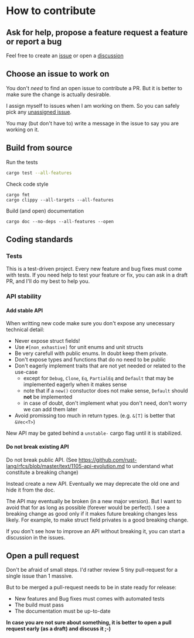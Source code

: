 # How to contribute

## Ask for help, propose a feature request a feature or report a bug

Feel free to create an [issue](https://github.com/jcornaz/beancount-parser/issues) or open a [discussion](https://github.com/jcornaz/beancount-parser/discussions)


## Choose an issue to work on

You don't *need* to find an open issue to contribute a PR. But it is better to make sure the change is actually desirable.

I assign myself to issues when I am working on them. So you can safely pick any
[unassigned issue](https://github.com/jcornaz/beancount-parser/issues?utf8=%E2%9C%93&q=is%3Aissue+is%3Aopen+no%3Aassignee+).

You may (but don't have to) write a message in the issue to say you are working on it.

## Build from source

Run the tests
```sh
cargo test --all-features
```

Check code style
```
cargo fmt
cargo clippy --all-targets --all-features
```

Build (and open) documentation
```
cargo doc --no-deps --all-features --open
```

## Coding standards

### Tests

This is a test-driven project. Every new feature and bug fixes must come with tests.
If you need help to test your feature or fix, you can ask in a draft PR, and I'll do my best to help you.

### API stability

#### Add stable API

When writting new code make sure you don't expose any unecessary technical detail:
* Never expose struct fields!
* Use `#[non_exhastive]` for unit enums and unit structs
* Be very carefull with public enums. In doubt keep them private.
* Don't expose types and functions that do no need to be public
* Don't eagerly implement traits that are not yet needed or related to the use-case
  * except for `Debug`, `Clone`, `Eq`, `PartialEq` and `Default` that may be implemented eagerly when it makes sense
  * note that if a `new()` constuctor does not make sense, `Default` should **not** be implemented
  * in case of doubt, don't implement what you don't need, don't worry we can add them later
* Avoid promissing too much in return types. (e.g. `&[T]` is better that `&Vec<T>`)

New API may be gated behind a `unstable-` cargo flag until it is stabilized.

#### Do not break existing API

Do not break public API. (See https://github.com/rust-lang/rfcs/blob/master/text/1105-api-evolution.md to understand what constitute a breaking change)

Instead create a new API. Eventually we may deprecate the old one and hide it from the doc.

The API may eventually be broken (in a new major version). But I want to avoid that for as long as possible (forever would be perfect).
I see a breaking change as good only if it makes future breaking changes less likely. 
For example, to make struct field privates is a good breaking change.

If you don't see how to improve an API without breaking it, you can start a discussion in the issues.

## Open a pull request

Don't be afraid of small steps. I'd rather review 5 tiny pull-request for a single issue than 1 massive.

But to be merged a pull-request needs to be in state ready for release:
* New features and Bug fixes must comes with automated tests
* The build must pass
* The documentation must be up-to-date

**In case you are not sure about something, it is better to open a pull request early (as a draft) and discuss it ;-)**
